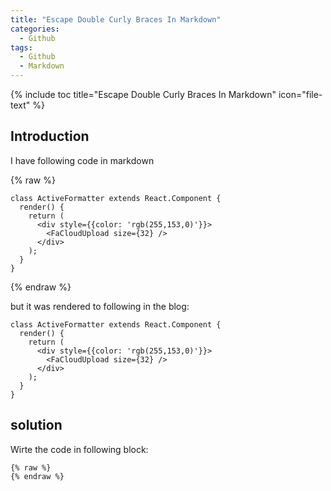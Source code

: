 ```yaml
---
title: "Escape Double Curly Braces In Markdown"
categories:
  - Github
tags:
  - Github
  - Markdown
---
```


{% include toc title="Escape Double Curly Braces In Markdown" icon="file-text" %}

## Introduction

I have following code in markdown 

{% raw %}
```
class ActiveFormatter extends React.Component {
  render() {
    return (
      <div style={{color: 'rgb(255,153,0)'}}>
        <FaCloudUpload size={32} />
      </div>
    );
  }
}
```
{% endraw %}

but it was rendered to following in the blog:

```
class ActiveFormatter extends React.Component {
  render() {
    return (
      <div style={{color: 'rgb(255,153,0)'}}>
        <FaCloudUpload size={32} />
      </div>
    );
  }
}
```


## solution

Wirte the code in following block:

```
{% raw %}
{% endraw %}
```
